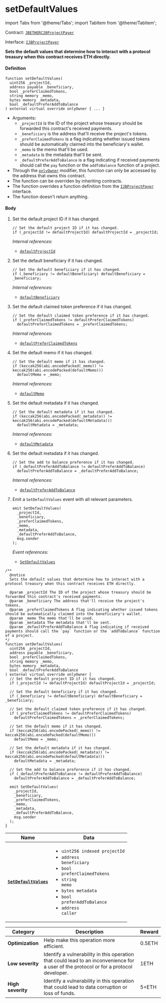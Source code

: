 # setDefaultValues

import Tabs from '@theme/Tabs';
import TabItem from '@theme/TabItem';

Contract: [`JBETHERC20ProjectPayer`](/protocol/api/contracts/or-utilities/jbetherc20projectpayer/README.md)

Interface: [`IJBProjectPayer`](/protocol/api/interfaces/ijbprojectpayer.md)

<Tabs>
<TabItem value="Step by step" label="Step by step">

**Sets the default values that determine how to interact with a protocol treasury when this contract receives ETH directly.**

#### Definition

```
function setDefaultValues(
  uint256 _projectId,
  address payable _beneficiary,
  bool _preferClaimedTokens,
  string memory _memo,
  bytes memory _metadata,
  bool _defaultPreferAddToBalance
) external virtual override onlyOwner { ... }
```

* Arguments:
  * `_projectId` is the ID of the project whose treasury should be forwarded this contract's received payments.
  * `_beneficiary` is the address that'll receive the project's tokens. 
  * `_preferClaimedTokens` is a flag indicating whether issued tokens should be automatically claimed into the beneficiary's wallet. 
  * `_memo` is the memo that'll be used. 
  * `_metadata` is the metadata that'll be sent. 
  * `_defaultPreferAddToBalance` is a flag indicating if received payments should call the `pay` function or the `addToBalance` function of a project.
* Through the [`onlyOwner`](https://docs.openzeppelin.com/contracts/4.x/api/access#Ownable-onlyOwner--) modifier, this function can only be accessed by the address that owns this contract.
* The function can be overriden by inheriting contracts.
* The function overrides a function definition from the [`IJBProjectPayer`](/protocol/api/interfaces/ijbprojectpayer.md) interface.
* The function doesn't return anything.

#### Body

1.  Set the default project ID if it has changed.

    ```
    // Set the default project ID if it has changed.
    if (_projectId != defaultProjectId) defaultProjectId = _projectId;
    ```

    _Internal references:_

    * [`defaultProjectId`](/protocol/api/contracts/or-utilities/jbetherc20projectpayer/properties/defaultprojectid.md)
2.  Set the default beneficiary if it has changed.

    ```
    // Set the default beneficiary if it has changed.
    if (_beneficiary != defaultBeneficiary) defaultBeneficiary = _beneficiary;
    ```

    _Internal references:_

    * [`defaultBeneficiary`](/protocol/api/contracts/or-utilities/jbetherc20projectpayer/properties/defaultbeneficiary.md)
3.  Set the default claimed token preference if it has changed.

    ```
    // Set the default claimed token preference if it has changed.
    if (_preferClaimedTokens != defaultPreferClaimedTokens)
      defaultPreferClaimedTokens = _preferClaimedTokens;
    ```

    _Internal references:_

    * [`defaultPreferClaimedTokens`](/protocol/api/contracts/or-utilities/jbetherc20projectpayer/properties/defaultpreferclaimedtokens.md)
4.  Set the default memo if it has changed.

    ```
    // Set the default memo if it has changed.
    if (keccak256(abi.encodePacked(_memo)) != keccak256(abi.encodePacked(defaultMemo)))
      defaultMemo = _memo;
    ```

    _Internal references:_

    * [`defaultMemo`](/protocol/api/contracts/or-utilities/jbetherc20projectpayer/properties/defaultmemo.md)
5.  Set the default metadata if it has changed.

    ```
    // Set the default metadata if it has changed.
    if (keccak256(abi.encodePacked(_metadata)) != keccak256(abi.encodePacked(defaultMetadata)))
      defaultMetadata = _metadata;
    ```

    _Internal references:_

    * [`defaultMetadata`](/protocol/api/contracts/or-utilities/jbetherc20projectpayer/properties/defaultmetadata.md)

5.  Set the default metadata if it has changed.

    ```
    // Set the add to balance preference if it has changed.
    if (_defaultPreferAddToBalance != defaultPreferAddToBalance)
      defaultPreferAddToBalance = _defaultPreferAddToBalance;
    ```

    _Internal references:_

    * [`defaultPreferAddToBalance`](/protocol/api/contracts/or-utilities/jbetherc20projectpayer/properties/defaultpreferaddtobalance.md)
6.  Emit a `SetDefaultValues` event with all relevant parameters.

    ```
    emit SetDefaultValues(
      _projectId,
      _beneficiary,
      _preferClaimedTokens,
      _memo,
      _metadata,
      _defaultPreferAddToBalance,
      msg.sender
    );
    ```

    _Event references:_

    * [`SetDefaultValues`](/protocol/api/contracts/or-utilities/jbetherc20projectpayer/events/setdefaultvalues.md)

</TabItem>

<TabItem value="Code" label="Code">

```
/** 
  @notice 
  Sets the default values that determine how to interact with a protocol treasury when this contract receives ETH directly.

  @param _projectId The ID of the project whose treasury should be forwarded this contract's received payments.
  @param _beneficiary The address that'll receive the project's tokens. 
  @param _preferClaimedTokens A flag indicating whether issued tokens should be automatically claimed into the beneficiary's wallet. 
  @param _memo The memo that'll be used. 
  @param _metadata The metadata that'll be sent. 
  @param _defaultPreferAddToBalance A flag indicating if received payments should call the `pay` function or the `addToBalance` function of a project.
*/
function setDefaultValues(
  uint256 _projectId,
  address payable _beneficiary,
  bool _preferClaimedTokens,
  string memory _memo,
  bytes memory _metadata,
  bool _defaultPreferAddToBalance
) external virtual override onlyOwner {
  // Set the default project ID if it has changed.
  if (_projectId != defaultProjectId) defaultProjectId = _projectId;

  // Set the default beneficiary if it has changed.
  if (_beneficiary != defaultBeneficiary) defaultBeneficiary = _beneficiary;

  // Set the default claimed token preference if it has changed.
  if (_preferClaimedTokens != defaultPreferClaimedTokens)
    defaultPreferClaimedTokens = _preferClaimedTokens;

  // Set the default memo if it has changed.
  if (keccak256(abi.encodePacked(_memo)) != keccak256(abi.encodePacked(defaultMemo)))
    defaultMemo = _memo;

  // Set the default metadata if it has changed.
  if (keccak256(abi.encodePacked(_metadata)) != keccak256(abi.encodePacked(defaultMetadata)))
    defaultMetadata = _metadata;

  // Set the add to balance preference if it has changed.
  if (_defaultPreferAddToBalance != defaultPreferAddToBalance)
    defaultPreferAddToBalance = _defaultPreferAddToBalance;

  emit SetDefaultValues(
    _projectId,
    _beneficiary,
    _preferClaimedTokens,
    _memo,
    _metadata,
    _defaultPreferAddToBalance,
    msg.sender
  );
}
```

</TabItem>

<TabItem value="Events" label="Events">

| Name                                | Data                                                                                                                                                                                                                                                  |
| ----------------------------------- | ----------------------------------------------------------------------------------------------------------------------------------------------------------------------------------------------------------------------------------------------------- |
| [**`SetDefaultValues`**](/protocol/api/contracts/or-utilities/jbetherc20projectpayer/events/setdefaultvalues.md)                                                                          | <ul><li><code>uint256 indexed projectId</code></li><li><code>address beneficiary</code></li><li><code>bool preferClaimedTokens</code></li><li><code>string memo</code></li><li><code>bytes metadata</code></li><li><code>bool preferAddToBalance</code></li><li><code>address caller</code></li></ul>                  |

</TabItem>

<TabItem value="Bug bounty" label="Bug bounty">

| Category          | Description                                                                                                                            | Reward |
| ----------------- | -------------------------------------------------------------------------------------------------------------------------------------- | ------ |
| **Optimization**  | Help make this operation more efficient.                                                                                               | 0.5ETH |
| **Low severity**  | Identify a vulnerability in this operation that could lead to an inconvenience for a user of the protocol or for a protocol developer. | 1ETH   |
| **High severity** | Identify a vulnerability in this operation that could lead to data corruption or loss of funds.                                        | 5+ETH  |

</TabItem>
</Tabs>
